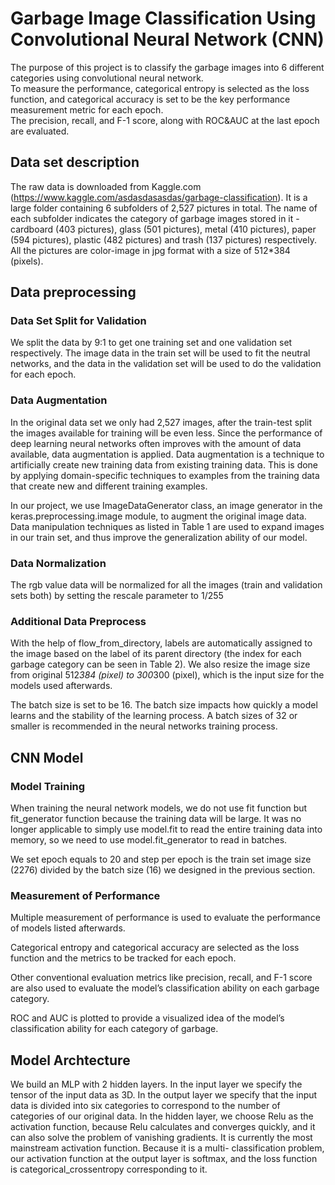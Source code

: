# Garbage Image Classification Using Convolutional Neural Network (CNN)

The purpose of this project is to classify the garbage images into 6 different categories using convolutional neural network. <br />
To measure the performance, categorical entropy is selected as the loss function, 
and categorical accuracy is set to be the key performance measurement metric for each epoch. <br />
The precision, recall, and F-1 score, along with ROC&AUC at the last epoch are evaluated. <br />

## Data set description

The raw data is downloaded from Kaggle.com (https://www.kaggle.com/asdasdasasdas/garbage-classification). It is a large folder containing 6 subfolders of 2,527 pictures in total. The name of each subfolder indicates the category of garbage images stored in it - cardboard (403 pictures), glass (501 pictures), metal (410 pictures), paper (594 pictures), plastic (482 pictures) and trash (137 pictures) respectively. All the pictures are color-image in jpg format with a size of 512*384 (pixels). <br />

## Data preprocessing
### Data Set Split for Validation
We split the data by 9:1 to get one training set and one validation set respectively. The image data in the train set will be used to fit the neutral networks, and the data in the validation set will be used to do the validation for each epoch.

### Data Augmentation
In the original data set we only had 2,527 images, after the train-test split the images available for training will be even less. Since the performance of deep learning neural networks often improves with the amount of data available, data augmentation is applied. Data augmentation is a technique to artificially create new training data from existing training data. This is done by applying domain-specific techniques to examples from the training data that create new and different training examples.

In our project, we use ImageDataGenerator class, an image generator in the keras.preprocessing.image module, to augment the original image data. Data manipulation techniques as listed in Table 1 are used to expand images in our train
set, and thus improve the generalization ability of our model.

### Data Normalization
The rgb value data will be normalized for all the images (train and validation sets both) by setting the rescale parameter to 1/255

### Additional Data Preprocess
With the help of flow_from_directory, labels are automatically assigned to the image based on the label of its parent directory (the index for each garbage category can be seen in Table 2). We also resize the image size from original 512*384 (pixel) to 300*300 (pixel), which is the input size for the models used afterwards.

The batch size is set to be 16. The batch size impacts how quickly a model learns and the stability of the learning process. A batch sizes of 32 or smaller is recommended in the neural networks training process.

## CNN Model 
### Model Training
When training the neural network models, we do not use fit function but fit_generator function because the training data will be large. It was no longer applicable to simply use model.fit to read the entire training data into memory, so we need to use model.fit_generator to read in batches.

We set epoch equals to 20 and step per epoch is the train set image size (2276) divided by the batch size (16) we designed in the previous section.

### Measurement of Performance
Multiple measurement of performance is used to evaluate the performance of
models listed afterwards.

Categorical entropy and categorical accuracy are selected as the loss function and
the metrics to be tracked for each epoch.

Other conventional evaluation metrics like precision, recall, and F-1 score are also
used to evaluate the model’s classification ability on each garbage category.

ROC and AUC is plotted to provide a visualized idea of the model’s classification
ability for each category of garbage.

## Model Archtecture
We build an MLP with 2 hidden layers. In the input layer we specify the tensor of the input data as 3D. In the output layer we specify that the input data is divided into six categories to correspond to the number of categories of our original data. In the hidden layer, we choose Relu as the activation function, because Relu calculates and converges quickly, and it can also solve the problem of vanishing gradients. It is currently the most mainstream activation function. Because it is a multi- classification problem, our activation function at the output layer is softmax, and the loss function is categorical_crossentropy corresponding to it. 
